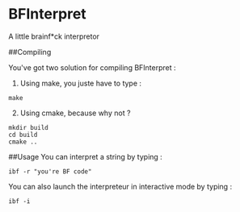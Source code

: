 BFInterpret
===========

A little brainf*ck interpretor

##Compiling

You've got two solution for compiling BFInterpret :

1) Using make, you juste have to type :
```
make
```

2) Using cmake, because why not ?
```
mkdir build
cd build
cmake ..
```

##Usage
You can interpret a string by typing :
```
ibf -r "you're BF code"
```
You can also launch the interpreteur in interactive mode by typing :
```
ibf -i
```
